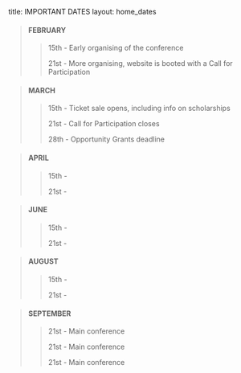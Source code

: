 title: IMPORTANT DATES
layout: home_dates


> #### FEBRUARY
>
> > 15th - Early organising of the conference
> >
> > 21st - More organising, website is booted with a Call for Participation

<span></span>

> #### MARCH
>
> > 15th - Ticket sale opens, including info on scholarships
> >
> > 21st - Call for Participation closes
> >
> > 28th - Opportunity Grants deadline


<span></span>

> #### APRIL
>
> > 15th -
> >
> > 21st -

<span></span>

> #### JUNE
>
> > 15th -
> >
> > 21st -

<span></span>

> #### AUGUST
>
> > 15th -
> >
> > 21st -

<span></span>

> #### SEPTEMBER
>
> > 21st - Main conference
> >
> > 21st - Main conference
> >
> > 21st - Main conference

